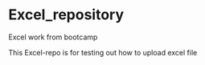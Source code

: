 # Excel_repository
Excel work from bootcamp 

This Excel-repo is for testing out how to upload excel file
